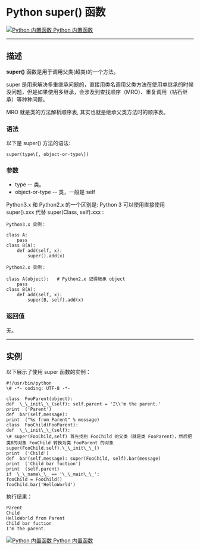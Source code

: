 Python super() 函数
=================

 [![Python 内置函数](../images/up.gif) Python 内置函数](python-built-in-functions.html)

* * *

描述
--

**super()** 函数是用于调用父类(超类)的一个方法。

super 是用来解决多重继承问题的，直接用类名调用父类方法在使用单继承的时候没问题，但是如果使用多继承，会涉及到查找顺序（MRO）、重复调用（钻石继承）等种种问题。

MRO 就是类的方法解析顺序表, 其实也就是继承父类方法时的顺序表。

### 语法

以下是 super() 方法的语法:
```
super(type\[, object-or-type\])
```
### 参数

*   type -- 类。
*   object-or-type -- 类，一般是 self

Python3.x 和 Python2.x 的一个区别是: Python 3 可以使用直接使用 super().xxx 代替 super(Class, self).xxx :
```
Python3.x 实例：

class A:
    pass
class B(A):
    def add(self, x):
        super().add(x)

Python2.x 实例：

class A(object):   # Python2.x 记得继承 object
    pass
class B(A):
    def add(self, x):
        super(B, self).add(x)
```
### 返回值

无。

* * *

实例
--

以下展示了使用 super 函数的实例：
```
#!/usr/bin/python  
\# -*- coding: UTF-8 -*- 

class  FooParent(object):
def  \_\_init\_\_(self): self.parent = 'I\\'m the parent.'  
print  ('Parent') 
def  bar(self,message): 
print  ("%s from Parent" % message)
class  FooChild(FooParent): 
def  \_\_init\_\_(self): 
\# super(FooChild,self) 首先找到 FooChild 的父类（就是类 FooParent），然后把类B的对象 FooChild 转换为类 FooParent 的对象
super(FooChild,self).\_\_init\_\_() 
print  ('Child')
def  bar(self,message): super(FooChild, self).bar(message)  
print  ('Child bar fuction')  
print  (self.parent)  
if  \_\_name\_\_ == '\_\_main\_\_': 
fooChild = FooChild() 
fooChild.bar('HelloWorld')
```
执行结果：
```
Parent
Child
HelloWorld from Parent
Child bar fuction
I'm the parent.
```
 [![Python 内置函数](../images/up.gif) Python 内置函数](python-built-in-functions.html)